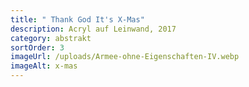 ```yaml
---
title: " Thank God It's X-Mas"
description: Acryl auf Leinwand, 2017
category: abstrakt
sortOrder: 3
imageUrl: /uploads/Armee-ohne-Eigenschaften-IV.webp
imageAlt: x-mas
---
```

